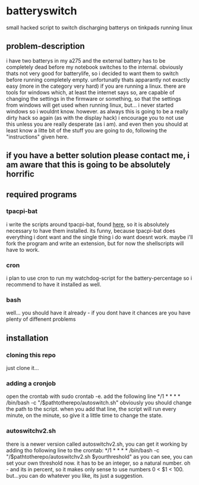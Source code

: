 # batteryswitch
small hacked script to switch discharging batterys on tinkpads running linux

## problem-description
i have two batterys in my a275 and the external battery has to be completely dead before my notebook switches to the internal.
obviously thats not very good for batterylife, so i decided to want them to switch before running completely empty.
unfortunatly thats apparantly not exactly easy (more in the category very hard) if you are running a linux. there are tools for windows which, at least the internet says so, are capable of changing the settings in the firmware or something, so that the settings from windows will get used when running linux, but... i never started windows so i wouldnt know.
however. as always this is going to be a really dirty hack so again (as with the display hack) i encourage you to not use this unless you are really desperate (as i am). and even then you should at least know a litte bit of the stuff you are going to do, following the "instructions" given here.
## if you have a better solution please contact me, i am aware that this is going to be absolutely horrific
## required programs
### tpacpi-bat
i write the scripts around tpacpi-bat, found [here](https://github.com/teleshoes/tpacpi-bat), so it is absolutely necessary to have them installed.
its funny, because tpacpi-bat does everything i dont want and the single thing i do want doesnt work.
maybe i'll fork the program and write an extension, but for now the shellscripts will have to work.
### cron
i plan to use cron to run my watchdog-script for the battery-percentage so i recommend to have it installed as well.
### bash
well... you should have it already - if you dont have it chances are you have plenty of diffenent problems
## installation
### cloning this repo
just clone it...
### adding a cronjob
open the crontab with sudo crontab -e.
add the following line
*/1 * * * * /bin/bash -c "/$pathtotherepo/autoswitch.sh"
obviously you should change the path to the script.
when you add that line, the script will run every minute, on the minute, so give it a little time to change the state.
### autoswitchv2.sh
there is a newer version called autoswitchv2.sh, you can get it working by adding tho following line to the crontab:
*/1 * * * * /bin/bash -c "/$pathtotherepo/autoswitchv2.sh $yourthreshold"
as you can see, you can set your own threshold now.
it has to be an integer, so a natural number. oh - and its in percent, so it makes only sense to use numbers 0 < $1 < 100. but...you can do whatever you like, its just a suggestion.
